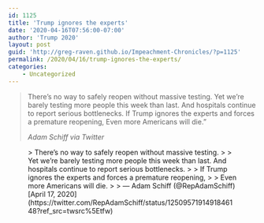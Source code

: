 ```yaml
---
id: 1125
title: 'Trump ignores the experts'
date: '2020-04-16T07:56:00-07:00'
author: 'Trump 2020'
layout: post
guid: 'http://greg-raven.github.io/Impeachment-Chronicles/?p=1125'
permalink: /2020/04/16/trump-ignores-the-experts/
categories:
    - Uncategorized
---
```


> There’s no way to safely reopen without massive testing. Yet we’re barely testing more people this week than last. And hospitals continue to report serious bottlenecks. If Trump ignores the experts and forces a premature reopening, Even more Americans will die.”
> 
> <cite>Adam Schiff via Twitter</cite>

<figure class="wp-block-embed is-type-rich is-provider-twitter wp-block-embed-twitter"><div class="wp-block-embed__wrapper">> There’s no way to safely reopen without massive testing.  
>   
> Yet we’re barely testing more people this week than last. And hospitals continue to report serious bottlenecks.  
>   
> If Trump ignores the experts and forces a premature reopening,  
>   
> Even more Americans will die.
> 
> — Adam Schiff (@RepAdamSchiff) [April 17, 2020](https://twitter.com/RepAdamSchiff/status/1250957191491846148?ref_src=twsrc%5Etfw)

<script async="" charset="utf-8" src="https://platform.twitter.com/widgets.js"></script></div></figure>